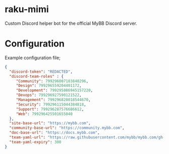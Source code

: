 # raku-mimi
Custom Discord helper bot for the official MyBB Discord server.

# Configuration

Example configuration file;
```json
{
  "discord-token": "REDACTED",
  "discord-team-roles" : {
     "Community": 799296007103840296,
     "Design": 799296559204401172,
     "Development": 799295886945157220,
     "Devops": 799296927590121522,
     "Management": 799296820018544670,
     "Security": 799296115044384818,
     "Support": 799296287576686612,
     "Web": 799296425501655040
  },
  "site-base-url": "https://mybb.com",
  "community-base-url": "https://community.mybb.com",
  "doc-base-url": "https://docs.mybb.com",
  "team-yaml-url": "https://raw.githubusercontent.com/mybb/mybb.com/gh-pages/_data/team_members.yml",
  "team-yaml-expiry": 300
}
```

